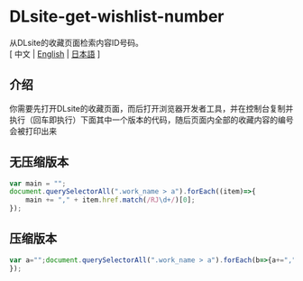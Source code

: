 # DLsite-get-wishlist-number
从DLsite的收藏页面检索内容ID号码。  
[ 中文 | [English](https://github.com/reuAC/DLsite-get-wishlist-number/blob/re_uAC/README_EN.md) | [日本語](https://github.com/reuAC/DLsite-get-wishlist-number/blob/re_uAC/README_JP.md) ]

## 介绍
你需要先打开DLsite的收藏页面，而后打开浏览器开发者工具，并在控制台复制并执行（回车即执行）下面其中一个版本的代码，随后页面内全部的收藏内容的编号会被打印出来

## 无压缩版本
```javascript
var main = "";
document.querySelectorAll(".work_name > a").forEach((item)=>{
	main += "," + item.href.match(/RJ\d+/)[0];
});
```

## 压缩版本
```javascript
var a="";document.querySelectorAll(".work_name > a").forEach(b=>{a+=","+b.href.match(/RJ\d+/)[0]});console.log(a)
});
```
